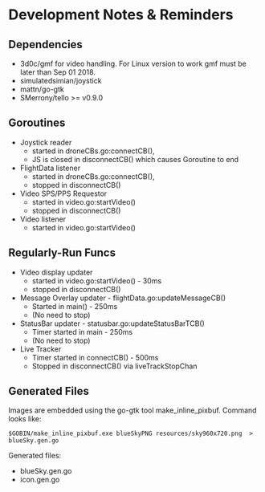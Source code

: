 # Development Notes & Reminders

## Dependencies
* 3d0c/gmf for video handling. For Linux version to work gmf must be later than Sep 01 2018.
* simulatedsimian/joystick
* mattn/go-gtk
* SMerrony/tello >= v0.9.0

## Goroutines
* Joystick reader 
  * started in droneCBs.go:connectCB(),
  * JS is closed in disconnectCB() which causes Goroutine to end
* FlightData listener 
  * started in droneCBs.go:connectCB(), 
  * stopped in disconnectCB()
* Video SPS/PPS Requestor 
  * started in video.go:startVideo()
  * stopped in disconnectCB()
* Video listener 
  * started in video.go:startVideo()

## Regularly-Run Funcs
* Video display updater
  * started in video.go:startVideo() - 30ms
  * stopped in disconnectCB()
* Message Overlay updater - flightData.go:updateMessageCB()
  * Started in main() - 250ms
  * (No need to stop)
* StatusBar updater - statusbar.go:updateStatusBarTCB()
  * Timer started in main - 250ms
  * (No need to stop)
* Live Tracker
  * Timer started in connectCB() - 500ms
  * Stopped in disconnectCB() via liveTrackStopChan

## Generated Files
Images are embedded using the go-gtk tool make_inline_pixbuf.  Command looks like:

`$GOBIN/make_inline_pixbuf.exe blueSkyPNG resources/sky960x720.png  > blueSky.gen.go`

Generated files:
* blueSky.gen.go
* icon.gen.go
  